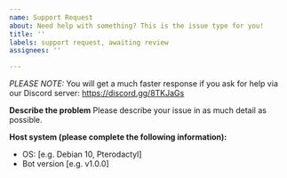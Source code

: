```yaml
---
name: Support Request
about: Need help with something? This is the issue type for you!
title: ''
labels: support request, awaiting review
assignees: ''

---
```

*PLEASE NOTE:* You will get a much faster response if you ask for help via our Discord server: https://discord.gg/8TKJaGs

**Describe the problem**
Please describe your issue in as much detail as possible.

**Host system (please complete the following information):**
 - OS: [e.g. Debian 10, Pterodactyl]
 - Bot version [e.g. v1.0.0]
